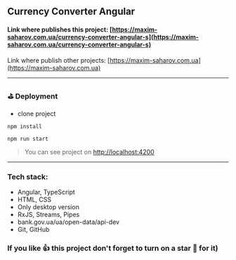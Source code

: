 
## Currency Converter Angular

#### Link where publishes this project: [https://maxim-saharov.com.ua/currency-converter-angular-s](https://maxim-saharov.com.ua/currency-converter-angular-s)

Link where publish other projects: [https://maxim-saharov.com.ua](https://maxim-saharov.com.ua)

***

[//]: <> (
How To deploy Angular App
https://stackoverflow.com/questions/68453909/remove-warning-option-basehref-is-depracated-use-basehref-option-in-the-browse
//
how to add something to markdown
https://habr.com/ru/post/649363/
here we just write something and then copy the hearts, etc.
https://lingojam.com/FancyLetters
https://gist.github.com/rxaviers/7360908
https://dillinger.io/
ng new angular-test5 --style=scss
//
)

### ⛳️ Deployment

* clone project
```shell
npm install
```
```shell
npm run start
```
> You can see project on [http://localhost:4200](http://localhost:4200)  

***

### Tech stack:

* Angular, TypeScript
* HTML, CSS
* Only desktop version
* RxJS, Streams, Pipes
* bank.gov.ua/ua/open-data/api-dev
* Git, GitHub

### If you like 👍 this project don't forget to turn on a star 💛 for it)


